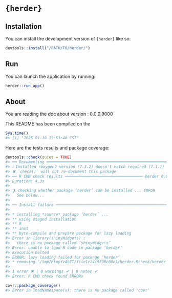 
<!-- README.md is generated from README.Rmd. Please edit that file -->

# `{herder}`

<!-- badges: start -->
<!-- badges: end -->

## Installation

You can install the development version of `{herder}` like so:

``` r
devtools::install("/PATH/TO/herder/")
```

## Run

You can launch the application by running:

``` r
herder::run_app()
```

## About

You are reading the doc about version : 0.0.0.9000

This README has been compiled on the

``` r
Sys.time()
#> [1] "2025-01-10 15:53:40 CST"
```

Here are the tests results and package coverage:

``` r
devtools::check(quiet = TRUE)
#> ══ Documenting ═════════════════════════════════════════════════════════════════
#> ℹ Installed roxygen2 version (7.3.2) doesn't match required (7.1.1)
#> ✖ `check()` will not re-document this package
#> ── R CMD check results ────────────────────────────────── herder 0.0.0.9000 ────
#> Duration: 4.3s
#> 
#> ❯ checking whether package ‘herder’ can be installed ... ERROR
#>   See below...
#> 
#> ── Install failure ─────────────────────────────────────────────────────────────
#> 
#> * installing *source* package ‘herder’ ...
#> ** using staged installation
#> ** R
#> ** inst
#> ** byte-compile and prepare package for lazy loading
#> Error in library(shinyWidgets) : 
#>   there is no package called ‘shinyWidgets’
#> Error: unable to load R code in package ‘herder’
#> Execution halted
#> ERROR: lazy loading failed for package ‘herder’
#> * removing ‘/tmp/RtmpYzAhCT/file1c24c9738c08e3/herder.Rcheck/herder’
#> 
#> 1 error ✖ | 0 warnings ✔ | 0 notes ✔
#> Error: R CMD check found ERRORs
```

``` r
covr::package_coverage()
#> Error in loadNamespace(x): there is no package called 'covr'
```
